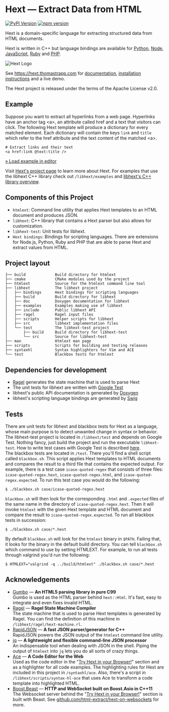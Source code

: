 # Hext — Extract Data from HTML

[![PyPI Version](https://img.shields.io/pypi/v/hext.svg?color=blue)](https://pypi.org/project/hext/) [![npm version](https://img.shields.io/npm/v/hext.svg)](https://www.npmjs.com/package/hext)

Hext is a domain-specific language for extracting structured data from HTML documents.

Hext is written in C++ but language bindings are available for [Python](https://hext.thomastrapp.com/download#hext-for-python), [Node](https://hext.thomastrapp.com/download#hext-for-node), [JavaScript](https://hext.thomastrapp.com/download#hext-for-javascript), [Ruby](https://hext.thomastrapp.com/download#hext-for-ruby) and [PHP](https://hext.thomastrapp.com/download#hext-for-php).

![Hext Logo](https://raw.githubusercontent.com/html-extract/html-extract.github.io/master/hext-logo-x100.png)

See https://hext.thomastrapp.com for
[documentation](https://hext.thomastrapp.com/documentation), 
[installation instructions](https://hext.thomastrapp.com/download) and a live demo.

The Hext project is released under the terms of the Apache License v2.0.

## Example
Suppose you want to extract all hyperlinks from a web page. Hyperlinks have an
anchor tag &lt;a&gt;, an attribute called href and a text that visitors can
click. The following Hext template will produce a dictionary for every matched
element. Each dictionary will contain the keys `link` and `title` which refer
to the href attribute and the text content of the matched &lt;a&gt;.

    # Extract links and their text
    <a href:link @text:title />

[&raquo; Load example in editor](https://hext.thomastrapp.com/#attribute)

Visit [Hext's project page](https://hext.thomastrapp.com) to learn more about
Hext. For examples that use the libhext C++ library check out `/libhext/examples`
and
[libhext's C++ library overview](https://hext.thomastrapp.com/libhext-overview).


## Components of this Project
* `htmlext`: Command line utility that applies Hext templates to an HTML document
  and produces JSON.
* `libhext`: C++ library that contains a Hext parser but also allows for
  customization.
* `libhext-test`: Unit tests for libhext.
* `Hext bindings`: Bindings for scripting languages. There are extensions for
  Node.js, Python, Ruby and PHP that are able to parse Hext and extract values
  from HTML.

## Project layout
    ├── build             Build directory for htmlext
    ├── cmake             CMake modules used by the project
    ├── htmlext           Source for the htmlext command line tool
    ├── libhext           The libhext project
    │   ├── bindings      Hext bindings for scripting languages
    │   ├── build         Build directory for libhext
    │   ├── doc           Doxygen documentation for libhext
    │   ├── examples      Examples making use of libhext
    │   ├── include       Public libhext API
    │   ├── ragel         Ragel input files
    │   ├── scripts       Helper scripts for libhext
    │   ├── src           libhext implementation files
    │   └── test          The libhext-test project
    │       ├── build     Build directory for libhext-test
    │       └── src       Source for libhext-test
    ├── man               Htmlext man page
    ├── scripts           Scripts for building and testing releases
    ├── syntaxhl          Syntax highlighters for Vim and ACE
    └── test              Blackbox tests for htmlext

## Dependencies for development
* [Ragel](http://www.colm.net/open-source/ragel/) generates the state machine
  that is used to parse Hext
* The unit tests for libhext are written with
  [Google Test](https://github.com/google/googletest)
* libhext's public API documentation is generated by
  [Doxygen](http://www.stack.nl/~dimitri/doxygen/)
* libhext's scripting language bindings are generated by
  [Swig](http://www.swig.org/)

## Tests
There are unit tests for libhext and blackbox tests for Hext as a language,
whose main purpose is to detect unwanted change in syntax or behavior.  
The libhext-test project is located in `/libhext/test` and depends on Google
Test. Nothing fancy, just build the project and run the executable
`libhext-test`. How to write test cases with Google Test is described
[here](https://github.com/google/googletest/blob/master/googletest/docs/Primer.md).  
The blackbox tests are located in `/test`. There you'll find a shell script
called `blackbox.sh`. This script applies Hext templates to HTML documents and
compares the result to a third file that contains the expected output. For
example, there is a test case `icase-quoted-regex` that consists of three files:
`icase-quoted-regex.hext`, `icase-quoted-regex.html`, and
`icase-quoted-regex.expected`. To run this test case you would do the following:

    $ ./blackbox.sh case/icase-quoted-regex.hext

`blackbox.sh` will then look for the corresponding `.html` and `.expected` files
of the same name in the directory of `icase-quoted-regex.hext`. Then it will
invoke `htmlext` with the given Hext template and HTML document and compare the
result to `icase-quoted-regex.expected`. To run all blackbox tests in
succession:

    $ ./blackbox.sh case/*.hext

By default `blackbox.sh` will look for the `htmlext` binary in `$PATH`. Failing
that, it looks for the binary in the default build directory. You can tell
`blackbox.sh` which command to use by setting HTMLEXT. For example, to run all
tests through valgrind you'd run the following:

    $ HTMLEXT="valgrind -q ../build/htmlext" ./blackbox.sh case/*.hext

## Acknowledgements
* [Gumbo](https://github.com/google/gumbo-parser)
  — **An HTML5 parsing library in pure C99**  
  Gumbo is used as the HTML parser behind `hext::Html`. It's fast, easy to
  integrate and even fixes invalid HTML.
* [Ragel](http://www.colm.net/open-source/ragel/)
  — **Ragel State Machine Compiler**  
  The state machine that is used to parse Hext templates is generated by Ragel.
  You can find the definition of this machine in `/libhext/ragel/hext-machine.rl`.
* [RapidJSON](http://rapidjson.org/)
  — **A fast JSON parser/generator for C++**  
  RapidJSON powers the JSON output of the `htmlext` command line utility.
* [jq](https://stedolan.github.io/jq/)
  — **A lightweight and flexible command-line JSON processor**  
  An indispensable tool when dealing with JSON in the shell.
  Piping the output of `htmlext` into `jq` lets you do all sorts of crazy things.
* [Ace](https://ace.c9.io/) — **A Code Editor for the Web**  
  Used as the code editor in the
  "[Try Hext in your Browser!](https://hext.thomastrapp.com)" section and as a
  highlighter for all code examples. The highlighting rules for Hext are
  included in this project in `/syntaxhl/ace`. Also, there's a script in
  `/libhext/scripts/syntax-hl-ace` that uses Ace to transform a code template
  into highlighted HTML.
* [Boost.Beast](https://github.com/boostorg/beast)
  — **HTTP and WebSocket built on Boost.Asio in C++11**  
  The Websocket server behind the "[Try Hext in your Browser!](https://hext.thomastrapp.com)"
  section is built with Beast. See [github.com/html-extract/hext-on-websockets](https://github.com/html-extract/hext-on-websockets) for more.

